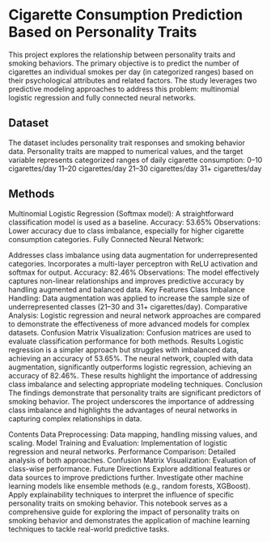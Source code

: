 # Cigarette Consumption Prediction Based on Personality Traits
This project explores the relationship between personality traits and smoking behaviors. The primary objective is to predict the number of cigarettes an individual smokes per day (in categorized ranges) based on their psychological attributes and related factors. The study leverages two predictive modeling approaches to address this problem: multinomial logistic regression and fully connected neural networks.

## Dataset
The dataset includes personality trait responses and smoking behavior data. Personality traits are mapped to numerical values, and the target variable represents categorized ranges of daily cigarette consumption:
0–10 cigarettes/day
11–20 cigarettes/day
21–30 cigarettes/day
31+ cigarettes/day

## Methods
Multinomial Logistic Regression (Softmax model):
A straightforward classification model is used as a baseline.
Accuracy: 53.65%
Observations: Lower accuracy due to class imbalance, especially for higher cigarette consumption categories.
Fully Connected Neural Network:

Addresses class imbalance using data augmentation for underrepresented categories.
Incorporates a multi-layer perceptron with ReLU activation and softmax for output.
Accuracy: 82.46%
Observations: The model effectively captures non-linear relationships and improves predictive accuracy by handling augmented and balanced data.
Key Features
Class Imbalance Handling:
Data augmentation was applied to increase the sample size of underrepresented classes (21–30 and 31+ cigarettes/day).
Comparative Analysis:
Logistic regression and neural network approaches are compared to demonstrate the effectiveness of more advanced models for complex datasets.
Confusion Matrix Visualization:
Confusion matrices are used to evaluate classification performance for both methods.
Results
Logistic regression is a simpler approach but struggles with imbalanced data, achieving an accuracy of 53.65%.
The neural network, coupled with data augmentation, significantly outperforms logistic regression, achieving an accuracy of 82.46%.
These results highlight the importance of addressing class imbalance and selecting appropriate modeling techniques.
Conclusion
The findings demonstrate that personality traits are significant predictors of smoking behavior. The project underscores the importance of addressing class imbalance and highlights the advantages of neural networks in capturing complex relationships in data.

Contents
Data Preprocessing: Data mapping, handling missing values, and scaling.
Model Training and Evaluation: Implementation of logistic regression and neural networks.
Performance Comparison: Detailed analysis of both approaches.
Confusion Matrix Visualization: Evaluation of class-wise performance.
Future Directions
Explore additional features or data sources to improve predictions further.
Investigate other machine learning models like ensemble methods (e.g., random forests, XGBoost).
Apply explainability techniques to interpret the influence of specific personality traits on smoking behavior.
This notebook serves as a comprehensive guide for exploring the impact of personality traits on smoking behavior and demonstrates the application of machine learning techniques to tackle real-world predictive tasks.
